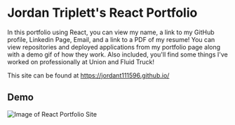 # Jordan Triplett's React Portfolio
In this portfolio using React, you can view my name, a link to my GitHub profile, Linkedin Page, Email, and a link to a PDF of my resume! You can view repositories and deployed applications from my portfolio page along with a demo gif of how they work. Also included, you'll find some things I've worked on professionally at Union and Fluid Truck!

This site can be found at https://jordant111596.github.io/

## Demo

![Image of React Portfolio Site](src/Assets/Images/React-Portfolio-Demo.gif?raw=true "Image of the Deployed React Portfolio")